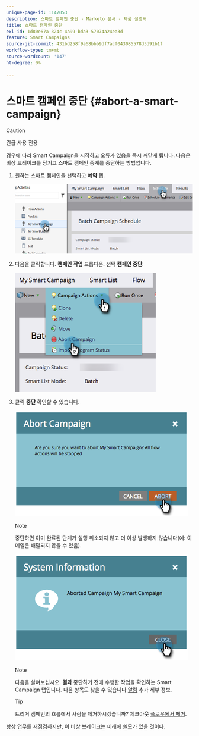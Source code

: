 ```yaml
---
unique-page-id: 1147053
description: 스마트 캠페인 중단 - Marketo 문서 - 제품 설명서
title: 스마트 캠페인 중단
exl-id: 1d80e67a-324c-4a99-bda3-57074a24ea3d
feature: Smart Campaigns
source-git-commit: 431bd258f9a68bbb9df7acf043085578d3d91b1f
workflow-type: tm+mt
source-wordcount: '147'
ht-degree: 0%

---
```


# 스마트 캠페인 중단 {#abort-a-smart-campaign}

>[!CAUTION]
>
>긴급 사용 전용

경우에 따라 Smart Campaign을 시작하고 오류가 있음을 즉시 깨닫게 됩니다. 다음은 비상 브레이크를 당기고 스마트 캠페인 중계를 중단하는 방법입니다.

1. 원하는 스마트 캠페인을 선택하고 **예약** 탭.

   ![](assets/abort-a-smart-campaign-1.png)

1. 다음을 클릭합니다. **캠페인 작업** 드롭다운. 선택 **캠페인 중단**.

   ![](assets/abort-a-smart-campaign-2.png)

1. 클릭 **중단** 확인할 수 있습니다.

   ![](assets/abort-a-smart-campaign-3.png)

   >[!NOTE]
   >
   >중단하면 이미 완료된 단계가 실행 취소되지 않고 더 이상 발생하지 않습니다(예: 이메일은 배달되지 않을 수 있음).

   ![](assets/abort-a-smart-campaign-4.png)

   >[!NOTE]
   >
   >다음을 살펴보십시오. **결과** 중단하기 전에 수행한 작업을 확인하는 Smart Campaign 탭입니다. 다음 항목도 찾을 수 있습니다  [알림](/help/marketo/product-docs/core-marketo-concepts/miscellaneous/understanding-notifications.md) 추가 세부 정보.

   >[!TIP]
   >
   >트리거 캠페인의 흐름에서 사람을 제거하시겠습니까? 체크아웃 [플로우에서 제거](/help/marketo/product-docs/core-marketo-concepts/smart-campaigns/flow-actions/remove-from-flow.md).

항상 업무를 재점검하지만, 이 비상 브레이크는 미래에 쓸모가 있을 것이다.
